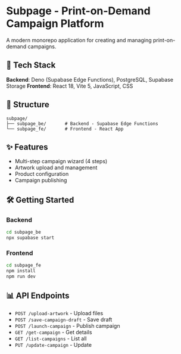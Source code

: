 # Subpage - Print-on-Demand Campaign Platform

A modern monorepo application for creating and managing print-on-demand campaigns.

## 🚀 Tech Stack

**Backend**: Deno (Supabase Edge Functions), PostgreSQL, Supabase Storage
**Frontend**: React 18, Vite 5, JavaScript, CSS

## 📁 Structure

```
subpage/
├── subpage_be/       # Backend - Supabase Edge Functions
└── subpage_fe/       # Frontend - React App
```

## ✨ Features

- Multi-step campaign wizard (4 steps)
- Artwork upload and management
- Product configuration
- Campaign publishing

## 🛠️ Getting Started

### Backend

```bash
cd subpage_be
npx supabase start
```

### Frontend

```bash
cd subpage_fe
npm install
npm run dev
```

## 📊 API Endpoints

- `POST /upload-artwork` - Upload files
- `POST /save-campaign-draft` - Save draft
- `POST /launch-campaign` - Publish campaign
- `GET /get-campaign` - Get details
- `GET /list-campaigns` - List all
- `PUT /update-campaign` - Update
